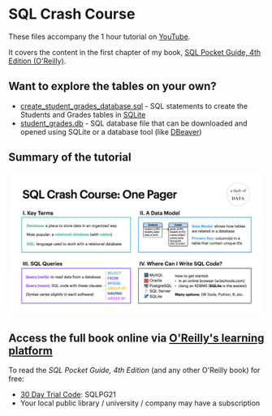 # SQL Crash Course

These files accompany the 1 hour tutorial on [YouTube](https://youtu.be/2kHV2_CXJ38).

It covers the content in the first chapter of my book, [SQL Pocket Guide, 4th Edition (O'Reilly)](https://amzn.to/3hGHfAV).

## Want to explore the tables on your own?
* [create_student_grades_database.sql](create_student_grades_database.sql) - SQL statements to create the Students and Grades tables in [SQLite](https://www.sqlite.org/download.html)
* [student_grades.db](student_grades.db) - SQL database file that can be downloaded and opened using SQLite or a database tool (like [DBeaver](https://dbeaver.io/download/))

## Summary of the tutorial

<img src="sql_crash_course_one_pager.png" alt="sql_crash_course_one_pager" width="600"/>

## Access the full book online via [O'Reilly's learning platform](https://www.oreilly.com)

To read the _SQL Pocket Guide, 4th Edition_ (and any other O'Reilly book) for free:

* [30 Day Trial Code](https://learning.oreilly.com/get-learning/?code=SQLPG21): SQLPG21
* Your local public library / university / company may have a subscription
